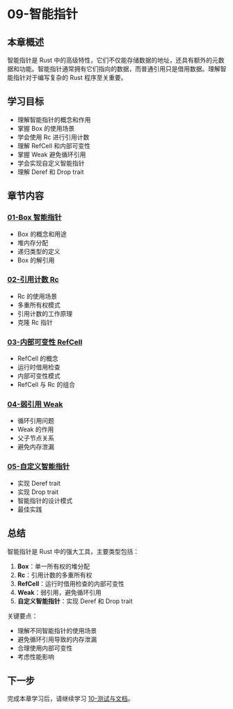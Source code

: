 # 09-智能指针

## 本章概述

智能指针是 Rust 中的高级特性，它们不仅能存储数据的地址，还具有额外的元数据和功能。智能指针通常拥有它们指向的数据，而普通引用只是借用数据。理解智能指针对于编写复杂的 Rust 程序至关重要。

## 学习目标

- 理解智能指针的概念和作用
- 掌握 Box<T> 的使用场景
- 学会使用 Rc<T> 进行引用计数
- 理解 RefCell<T> 和内部可变性
- 掌握 Weak<T> 避免循环引用
- 学会实现自定义智能指针
- 理解 Deref 和 Drop trait

## 章节内容

### [01-Box 智能指针](01-box-pointer.md)
- Box<T> 的概念和用途
- 堆内存分配
- 递归类型的定义
- Box 的解引用

### [02-引用计数 Rc](02-reference-counting.md)
- Rc<T> 的使用场景
- 多重所有权模式
- 引用计数的工作原理
- 克隆 Rc 指针

### [03-内部可变性 RefCell](03-interior-mutability.md)
- RefCell<T> 的概念
- 运行时借用检查
- 内部可变性模式
- RefCell 与 Rc 的组合

### [04-弱引用 Weak](04-weak-references.md)
- 循环引用问题
- Weak<T> 的作用
- 父子节点关系
- 避免内存泄漏

### [05-自定义智能指针](05-custom-smart-pointers.md)
- 实现 Deref trait
- 实现 Drop trait
- 智能指针的设计模式
- 最佳实践

## 总结

智能指针是 Rust 中的强大工具，主要类型包括：

1. **Box<T>**：单一所有权的堆分配
2. **Rc<T>**：引用计数的多重所有权
3. **RefCell<T>**：运行时借用检查的内部可变性
4. **Weak<T>**：弱引用，避免循环引用
5. **自定义智能指针**：实现 Deref 和 Drop trait

关键要点：
- 理解不同智能指针的使用场景
- 避免循环引用导致的内存泄漏
- 合理使用内部可变性
- 考虑性能影响

## 下一步

完成本章学习后，请继续学习 [10-测试与文档](../10-测试与文档/README.md)。
